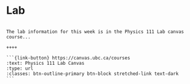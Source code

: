 # Lab

````{panels}

The lab information for this week is in the Physics 111 Lab canvas course...

++++ 

```{link-button} https://canvas.ubc.ca/courses
:text: Physics 111 Lab Canvas
:type: url
:classes: btn-outline-primary btn-block stretched-link text-dark
```
````